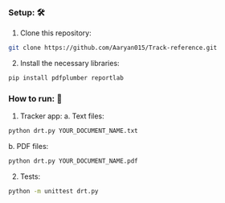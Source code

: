 ### Setup: 🛠️
1. Clone this repository:
```sh
git clone https://github.com/Aaryan015/Track-reference.git
```
2. Install the necessary libraries:
```sh
pip install pdfplumber reportlab
```

### How to run: 🏃
1. Tracker app:
  a. Text files:
```sh
python drt.py YOUR_DOCUMENT_NAME.txt
```

  b. PDF files:
```sh
python drt.py YOUR_DOCUMENT_NAME.pdf
```

2. Tests:
```sh
python -m unittest drt.py
```
